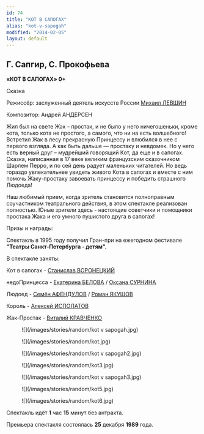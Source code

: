 ```yaml
---
id: 74
title: "КОТ В САПОГАХ"
alias: "kot-v-sapogah"
modified: "2014-02-05"
layout: default
---
```


## Г. Сапгир, С. Прокофьева

**«КОТ В САПОГАХ» 0+**

Сказка

Режиссёр: заслуженный деятель искусств России [Михаил ЛЕВШИН](153-mihail-levshin.html)

Композитор: Андрей АНДЕРСЕН

Жил был на свете Жак – простак, и не было у него ничегошеньки, кроме кота, только кота не простого, а самого, что ни на есть волшебного! Встретил Жак в лесу прекрасную Принцессу и влюбился в нее с первого взгляда. А как быть дальше — простаку и невдомек. Но у него есть верный друг – мудрейший говорящий Кот, да еще и в сапогах. Сказка, написанная в 17 веке великим французским сказочником Шарлем Перро, и по сей день радует маленьких читателей. Но ведь гораздо увлекательнее увидеть живого Кота в сапогах и вместе с ним помочь Жаку-простаку завоевать принцессу и победить страшного Людоеда!

Наш любимый прием, когда зритель становится полноправным соучастником театрального действия, в этом спектакле реализован полностью. Юные зрители здесь - настоящие советчики и помощники простака Жака и его умного пушистого друга в сапогах!

Призы и награды:

Спектакль в 1995 году получил Гран-при на ежегодном фестивале **"Театры Санкт-Петербурга - детям".**

В спектакле заняты:

Кот в сапогах - [Станислав ВОРОНЕЦКИЙ](51-stas-voronetski.html)

недоПринцесса - [Екатерина БЕЛОВА](23-belova-ekaterina.html) / [Оксана СУРНИНА](85-oksana-surnina.html)

Людоед - [Семён АФЕНДУЛОВ](22-afendulov-semen.html) / [Роман ЯКУШОВ](88-roman-yakushov.html)

Король - [Алексей ИСПОЛАТОВ](53-aleksei-ispolatov.html)

Жак-Простак - [Виталий КРАВЧЕНКО](66-vitalii-kravchenko.html)

<figure>
![](/images/stories/random/kot v sapogah.jpg)
</figure>

<figure>
![](/images/stories/random/kot.jpg)
</figure>

<figure>
![](/images/stories/random/kot v sapogah2.jpg)
</figure>

<figure>
![](/images/stories/random/kot3.jpg)
</figure>

<figure>
![](/images/stories/random/kot v sapogah3.jpg)
</figure>

<figure>
![](/images/stories/random/kot5.jpg)
</figure>

<figure>
![](/images/stories/random/kot6.jpg)
</figure>

Спектакль идёт **1** час **15** минут без антракта.

Премьера спектакля состоялась **25** декабря **1989** года.

